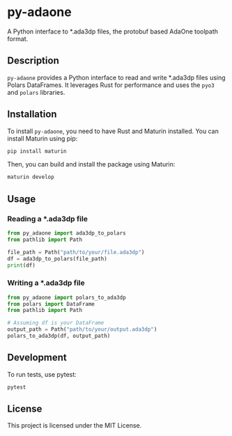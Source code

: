# py-adaone

A Python interface to *.ada3dp files, the protobuf based AdaOne toolpath format.

## Description

`py-adaone` provides a Python interface to read and write *.ada3dp files using Polars DataFrames. It leverages Rust for performance and uses the `pyo3` and `polars` libraries.

## Installation

To install `py-adaone`, you need to have Rust and Maturin installed. You can install Maturin using pip:

```sh
pip install maturin
```

Then, you can build and install the package using Maturin:

```sh
maturin develop
```

## Usage

### Reading a *.ada3dp file

```python
from py_adaone import ada3dp_to_polars
from pathlib import Path

file_path = Path("path/to/your/file.ada3dp")
df = ada3dp_to_polars(file_path)
print(df)
```

### Writing a *.ada3dp file

```python
from py_adaone import polars_to_ada3dp
from polars import DataFrame
from pathlib import Path

# Assuming df is your DataFrame
output_path = Path("path/to/your/output.ada3dp")
polars_to_ada3dp(df, output_path)
```

## Development

To run tests, use pytest:

```sh
pytest
```

## License

This project is licensed under the MIT License.